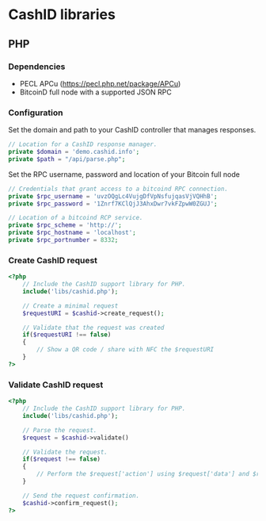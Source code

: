 # CashID libraries

## PHP

### Dependencies

- PECL APCu (https://pecl.php.net/package/APCu)
- BitcoinD full node with a supported JSON RPC

### Configuration

Set the domain and path to your CashID controller that manages responses.

```PHP
// Location for a CashID response manager.
private $domain = 'demo.cashid.info';
private $path = "/api/parse.php";
```

Set the RPC username, password and location of your Bitcoin full node

```PHP
// Credentials that grant access to a bitcoind RPC connection.
private $rpc_username = 'uvzOQgLc4VujgDfVpNsfujqasVjVQHhB';
private $rpc_password = '1Znrf7KClQjJ3AhxDwr7vkFZpwW0ZGUJ';

// Location of a bitcoind RCP service.
private $rpc_scheme = 'http://';
private $rpc_hostname = 'localhost';
private $rpc_portnumber = 8332;
```

### Create CashID request

```PHP
<?php
    // Include the CashID support library for PHP.
    include('libs/cashid.php');

    // Create a minimal request
    $requestURI = $cashid->create_request();

    // Validate that the request was created
    if($requestURI !== false)
    {
        // Show a QR code / share with NFC the $requestURI
    }
?>
```

### Validate CashID request

```PHP
<?php
    // Include the CashID support library for PHP.
    include('libs/cashid.php');

    // Parse the request.
    $request = $cashid->validate()

    // Validate the request.
    if($request !== false)
    {
        // Perform the $request['action'] using $request['data'] and $request['metadata'].
    }

    // Send the request confirmation.
    $cashid->confirm_request();
?>
```
